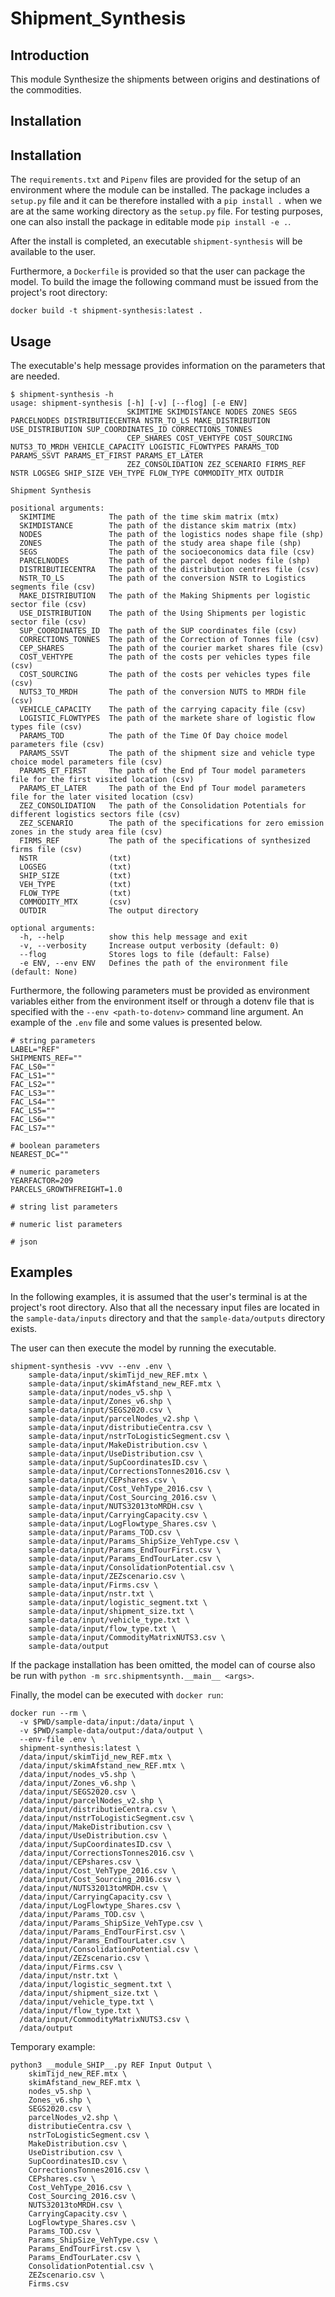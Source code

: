 # Shipment_Synthesis

## Introduction

This module Synthesize the shipments between origins and destinations of the commodities.

## Installation


## Installation

The `requirements.txt` and `Pipenv` files are provided for the setup of an environment where the module can be installed. The package includes a `setup.py` file and it can be therefore installed with a `pip install .` when we are at the same working directory as the `setup.py` file. For testing purposes, one can also install the package in editable mode `pip install -e .`.

After the install is completed, an executable `shipment-synthesis` will be available to the user.

Furthermore, a `Dockerfile` is provided so that the user can package the model. To build the image the following command must be issued from the project's root directory:

```
docker build -t shipment-synthesis:latest .
```

## Usage

The executable's help message provides information on the parameters that are needed.

```
$ shipment-synthesis -h
usage: shipment-synthesis [-h] [-v] [--flog] [-e ENV]
                          SKIMTIME SKIMDISTANCE NODES ZONES SEGS PARCELNODES DISTRIBUTIECENTRA NSTR_TO_LS MAKE_DISTRIBUTION USE_DISTRIBUTION SUP_COORDINATES_ID CORRECTIONS_TONNES
                          CEP_SHARES COST_VEHTYPE COST_SOURCING NUTS3_TO_MRDH VEHICLE_CAPACITY LOGISTIC_FLOWTYPES PARAMS_TOD PARAMS_SSVT PARAMS_ET_FIRST PARAMS_ET_LATER
                          ZEZ_CONSOLIDATION ZEZ_SCENARIO FIRMS_REF NSTR LOGSEG SHIP_SIZE VEH_TYPE FLOW_TYPE COMMODITY_MTX OUTDIR

Shipment Synthesis

positional arguments:
  SKIMTIME            The path of the time skim matrix (mtx)
  SKIMDISTANCE        The path of the distance skim matrix (mtx)
  NODES               The path of the logistics nodes shape file (shp)
  ZONES               The path of the study area shape file (shp)
  SEGS                The path of the socioeconomics data file (csv)
  PARCELNODES         The path of the parcel depot nodes file (shp)
  DISTRIBUTIECENTRA   The path of the distribution centres file (csv)
  NSTR_TO_LS          The path of the conversion NSTR to Logistics segments file (csv)
  MAKE_DISTRIBUTION   The path of the Making Shipments per logistic sector file (csv)
  USE_DISTRIBUTION    The path of the Using Shipments per logistic sector file (csv)
  SUP_COORDINATES_ID  The path of the SUP coordinates file (csv)
  CORRECTIONS_TONNES  The path of the Correction of Tonnes file (csv)
  CEP_SHARES          The path of the courier market shares file (csv)
  COST_VEHTYPE        The path of the costs per vehicles types file (csv)
  COST_SOURCING       The path of the costs per vehicles types file (csv)
  NUTS3_TO_MRDH       The path of the conversion NUTS to MRDH file (csv)
  VEHICLE_CAPACITY    The path of the carrying capacity file (csv)
  LOGISTIC_FLOWTYPES  The path of the markete share of logistic flow types file (csv)
  PARAMS_TOD          The path of the Time Of Day choice model parameters file (csv)
  PARAMS_SSVT         The path of the shipment size and vehicle type choice model parameters file (csv)
  PARAMS_ET_FIRST     The path of the End pf Tour model parameters file for the first visited location (csv)
  PARAMS_ET_LATER     The path of the End pf Tour model parameters file for the later visited location (csv)
  ZEZ_CONSOLIDATION   The path of the Consolidation Potentials for different logistics sectors file (csv)
  ZEZ_SCENARIO        The path of the specifications for zero emission zones in the study area file (csv)
  FIRMS_REF           The path of the specifications of synthesized firms file (csv)
  NSTR                (txt)
  LOGSEG              (txt)
  SHIP_SIZE           (txt)
  VEH_TYPE            (txt)
  FLOW_TYPE           (txt)
  COMMODITY_MTX       (csv)
  OUTDIR              The output directory

optional arguments:
  -h, --help          show this help message and exit
  -v, --verbosity     Increase output verbosity (default: 0)
  --flog              Stores logs to file (default: False)
  -e ENV, --env ENV   Defines the path of the environment file (default: None)
```

Furthermore, the following parameters must be provided as environment variables either from the environment itself or through a dotenv file that is specified with the `--env <path-to-dotenv>` command line argument. An example of the `.env` file and some values is presented below.
```
# string parameters
LABEL="REF"
SHIPMENTS_REF=""
FAC_LS0=""
FAC_LS1=""
FAC_LS2=""
FAC_LS3=""
FAC_LS4=""
FAC_LS5=""
FAC_LS6=""
FAC_LS7=""

# boolean parameters
NEAREST_DC=""

# numeric parameters
YEARFACTOR=209
PARCELS_GROWTHFREIGHT=1.0

# string list parameters

# numeric list parameters

# json
```

## Examples

In the following examples, it is assumed that the user's terminal is at the project's root directory. Also that all the necessary input files are located in the `sample-data/inputs` directory and that the `sample-data/outputs` directory exists.

The user can then execute the model by running the executable.

```
shipment-synthesis -vvv --env .env \
    sample-data/input/skimTijd_new_REF.mtx \
    sample-data/input/skimAfstand_new_REF.mtx \
    sample-data/input/nodes_v5.shp \
    sample-data/input/Zones_v6.shp \
    sample-data/input/SEGS2020.csv \
    sample-data/input/parcelNodes_v2.shp \
    sample-data/input/distributieCentra.csv \
    sample-data/input/nstrToLogisticSegment.csv \
    sample-data/input/MakeDistribution.csv \
    sample-data/input/UseDistribution.csv \
    sample-data/input/SupCoordinatesID.csv \
    sample-data/input/CorrectionsTonnes2016.csv \
    sample-data/input/CEPshares.csv \
    sample-data/input/Cost_VehType_2016.csv \
    sample-data/input/Cost_Sourcing_2016.csv \
    sample-data/input/NUTS32013toMRDH.csv \
    sample-data/input/CarryingCapacity.csv \
    sample-data/input/LogFlowtype_Shares.csv \
    sample-data/input/Params_TOD.csv \
    sample-data/input/Params_ShipSize_VehType.csv \
    sample-data/input/Params_EndTourFirst.csv \
    sample-data/input/Params_EndTourLater.csv \
    sample-data/input/ConsolidationPotential.csv \
    sample-data/input/ZEZscenario.csv \
    sample-data/input/Firms.csv \
    sample-data/input/nstr.txt \
    sample-data/input/logistic_segment.txt \
    sample-data/input/shipment_size.txt \
    sample-data/input/vehicle_type.txt \
    sample-data/input/flow_type.txt \
    sample-data/input/CommodityMatrixNUTS3.csv \
    sample-data/output
```

If the package installation has been omitted, the model can of course also be run with `python -m src.shipmentsynth.__main__ <args>`.

Finally, the model can be executed with `docker run`:

```
docker run --rm \
  -v $PWD/sample-data/input:/data/input \
  -v $PWD/sample-data/output:/data/output \
  --env-file .env \
  shipment-synthesis:latest \
  /data/input/skimTijd_new_REF.mtx \
  /data/input/skimAfstand_new_REF.mtx \
  /data/input/nodes_v5.shp \
  /data/input/Zones_v6.shp \
  /data/input/SEGS2020.csv \
  /data/input/parcelNodes_v2.shp \
  /data/input/distributieCentra.csv \
  /data/input/nstrToLogisticSegment.csv \
  /data/input/MakeDistribution.csv \
  /data/input/UseDistribution.csv \
  /data/input/SupCoordinatesID.csv \
  /data/input/CorrectionsTonnes2016.csv \
  /data/input/CEPshares.csv \
  /data/input/Cost_VehType_2016.csv \
  /data/input/Cost_Sourcing_2016.csv \
  /data/input/NUTS32013toMRDH.csv \
  /data/input/CarryingCapacity.csv \
  /data/input/LogFlowtype_Shares.csv \
  /data/input/Params_TOD.csv \
  /data/input/Params_ShipSize_VehType.csv \
  /data/input/Params_EndTourFirst.csv \
  /data/input/Params_EndTourLater.csv \
  /data/input/ConsolidationPotential.csv \
  /data/input/ZEZscenario.csv \
  /data/input/Firms.csv \
  /data/input/nstr.txt \
  /data/input/logistic_segment.txt \
  /data/input/shipment_size.txt \
  /data/input/vehicle_type.txt \
  /data/input/flow_type.txt \
  /data/input/CommodityMatrixNUTS3.csv \
  /data/output
```

Temporary example:

```
python3 __module_SHIP__.py REF Input Output \
    skimTijd_new_REF.mtx \
    skimAfstand_new_REF.mtx \
    nodes_v5.shp \
    Zones_v6.shp \
    SEGS2020.csv \
    parcelNodes_v2.shp \
    distributieCentra.csv \
    nstrToLogisticSegment.csv \
    MakeDistribution.csv \
    UseDistribution.csv \
    SupCoordinatesID.csv \
    CorrectionsTonnes2016.csv \
    CEPshares.csv \
    Cost_VehType_2016.csv \
    Cost_Sourcing_2016.csv \
    NUTS32013toMRDH.csv \
    CarryingCapacity.csv \
    LogFlowtype_Shares.csv \
    Params_TOD.csv \
    Params_ShipSize_VehType.csv \
    Params_EndTourFirst.csv \
    Params_EndTourLater.csv \
    ConsolidationPotential.csv \
    ZEZscenario.csv \
    Firms.csv
```

